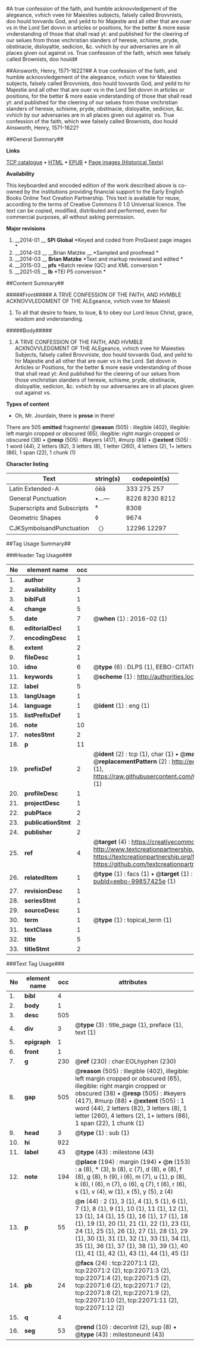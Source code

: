 #A true confession of the faith, and humble acknovvledgement of the alegeance, vvhich vvee hir Maiesties subjects, falsely called Brovvnists, doo hould tovvards God, and yeild to hir Majestie and all other that are ouer vs in the Lord Set dovvn in articles or positions, for the better & more easie vnderstanding of those that shall read yt: and published for the cleering of our selues from those vnchristian slanders of heresie, schisme, pryde, obstinacie, disloyaltie, sedicion, &c. vvhich by our adversaries are in all places given out against vs. True confession of the faith, which wee falsely called Brownists, doo hould#

##Ainsworth, Henry, 1571-1622?##
A true confession of the faith, and humble acknovvledgement of the alegeance, vvhich vvee hir Maiesties subjects, falsely called Brovvnists, doo hould tovvards God, and yeild to hir Majestie and all other that are ouer vs in the Lord Set dovvn in articles or positions, for the better & more easie vnderstanding of those that shall read yt: and published for the cleering of our selues from those vnchristian slanders of heresie, schisme, pryde, obstinacie, disloyaltie, sedicion, &c. vvhich by our adversaries are in all places given out against vs.
True confession of the faith, which wee falsely called Brownists, doo hould
Ainsworth, Henry, 1571-1622?

##General Summary##

**Links**

[TCP catalogue](http://www.ota.ox.ac.uk/tcp/)  • 
[HTML](http://tei.it.ox.ac.uk/tcp/Texts-HTML/free/B14/B14924.html)  • 
[EPUB](http://tei.it.ox.ac.uk/tcp/Texts-EPUB/free/B14/B14924.epub) • 
[Page images (Historical Texts)](https://historicaltexts.jisc.ac.uk/eebo-99857425e)

**Availability**

This keyboarded and encoded edition of the work described above is co-owned by the
    institutions providing financial support to the Early English Books Online Text Creation
    Partnership. This text is available for reuse, according to the terms of  Creative Commons 0 1.0 Universal
    licence. The text can be copied, modified, distributed and performed, even for commercial
    purposes, all without asking permission.

**Major revisions**

1. __2014-01 __ __SPi Global__ *Keyed and coded from ProQuest page images *
1. __2014-03 __ __Brian Matzke __ *Sampled and proofread *
1. __2014-03 __ __Brian Matzke__ *Text and markup reviewed and edited *
1. __2015-03 __ __pfs__ *Batch review (QC) and XML conversion *
1. __2021-05 __ __lb__ *TEI P5 conversion *

##Content Summary##

#####Front#####
A TRVE CONFESSION OF THE FAITH, AND HVMBLE ACKNOVVLEDGMENT OF THE ALEgeance, vvhich vvee hir Maiesti
1. To all that desire to feare, to loue, & to obey our Lord Iesus Christ, grace, wisdom and vnderstanding.

#####Body#####

1. A TRVE CONFESSION OF THE FAITH, AND HVMBLE ACKNOVVLEDGMENT OF THE ALEgeance, vvhich vvee hir Maiesties Subjects, falsely called Brovvniste, doo hould tovvards God, and yeild to hir Majestie and all other that are ouer vs in the Lord. Set dovvn in Articles or Positions, for the better & more easie vnderstanding of those that shall read yt: And published for the cleering of our selues from those vnchristian slanders of heresie, schisme, pryde, obstinacie, disloyaltie, sedicion, &c. vvhich by our adversaries are in all places given out against vs.

**Types of content**

  * Oh, Mr. Jourdain, there is **prose** in there!

There are 505 **omitted** fragments! 
 @__reason__ (505) : illegible (402), illegible: left margin cropped or obscured (65), illegible: right margin cropped or obscured (38)  •  @__resp__ (505) : #keyers (417), #murp (88)  •  @__extent__ (505) : 1 word (44), 2 letters (82), 3 letters (8), 1 letter (260), 4 letters (2), 1+ letters (86), 1 span (22), 1 chunk (1)

**Character listing**


|Text|string(s)|codepoint(s)|
|---|---|---|
|Latin Extended-A|ōēā|333 275 257|
|General Punctuation|•…—|8226 8230 8212|
|Superscripts             and Subscripts|⁴|8308|
|Geometric Shapes|◊|9674|
|CJKSymbolsandPunctuation|〈〉|12296 12297|

##Tag Usage Summary##

###Header Tag Usage###

|No|element name|occ|attributes|
|---|---|---|---|
|1.|__author__|3||
|2.|__availability__|1||
|3.|__biblFull__|1||
|4.|__change__|5||
|5.|__date__|7| @__when__ (1) : 2016-02 (1)|
|6.|__editorialDecl__|1||
|7.|__encodingDesc__|1||
|8.|__extent__|2||
|9.|__fileDesc__|1||
|10.|__idno__|6| @__type__ (6) : DLPS (1), EEBO-CITATION (1), VID (1), EEBO-PROQUEST (1), STC (2)|
|11.|__keywords__|1| @__scheme__ (1) : http://authorities.loc.gov/ (1)|
|12.|__label__|5||
|13.|__langUsage__|1||
|14.|__language__|1| @__ident__ (1) : eng (1)|
|15.|__listPrefixDef__|1||
|16.|__note__|10||
|17.|__notesStmt__|2||
|18.|__p__|11||
|19.|__prefixDef__|2| @__ident__ (2) : tcp (1), char (1)  •  @__matchPattern__ (2) : ([0-9\-]+):([0-9IVX]+) (1), (.+) (1)  •  @__replacementPattern__ (2) : http://eebo.chadwyck.com/downloadtiff?vid=$1&page=$2 (1), https://raw.githubusercontent.com/textcreationpartnership/Texts/master/tcpchars.xml#$1 (1)|
|20.|__profileDesc__|1||
|21.|__projectDesc__|1||
|22.|__pubPlace__|2||
|23.|__publicationStmt__|2||
|24.|__publisher__|2||
|25.|__ref__|4| @__target__ (4) : https://creativecommons.org/publicdomain/zero/1.0/ (1), http://www.textcreationpartnership.org/docs/. (1), https://textcreationpartnership.org/faq/#faq05 (1), https://github.com/textcreationpartnership (1)|
|26.|__relatedItem__|1| @__type__ (1) : facs (1)  •  @__target__ (1) : https://data.historicaltexts.jisc.ac.uk/view?pubId=eebo-99857425e (1)|
|27.|__revisionDesc__|1||
|28.|__seriesStmt__|1||
|29.|__sourceDesc__|1||
|30.|__term__|1| @__type__ (1) : topical_term (1)|
|31.|__textClass__|1||
|32.|__title__|5||
|33.|__titleStmt__|2||


###Text Tag Usage###

|No|element name|occ|attributes|
|---|---|---|---|
|1.|__bibl__|4||
|2.|__body__|1||
|3.|__desc__|505||
|4.|__div__|3| @__type__ (3) : title_page (1), preface (1), text (1)|
|5.|__epigraph__|1||
|6.|__front__|1||
|7.|__g__|230| @__ref__ (230) : char:EOLhyphen (230)|
|8.|__gap__|505| @__reason__ (505) : illegible (402), illegible: left margin cropped or obscured (65), illegible: right margin cropped or obscured (38)  •  @__resp__ (505) : #keyers (417), #murp (88)  •  @__extent__ (505) : 1 word (44), 2 letters (82), 3 letters (8), 1 letter (260), 4 letters (2), 1+ letters (86), 1 span (22), 1 chunk (1)|
|9.|__head__|3| @__type__ (1) : sub (1)|
|10.|__hi__|922||
|11.|__label__|43| @__type__ (43) : milestone (43)|
|12.|__note__|194| @__place__ (194) : margin (194)  •  @__n__ (153) : a (8), * (3), b (8), c (7), d (8), e (8), f (8), g (8), h (9), i (6), m (7), u (1), p (8), k (6), l (6), n (7), o (6), q (7), t (6), r (6), s (1), v (4), w (1), x (5), y (5), z (4)|
|13.|__p__|55| @__n__ (44) : 2 (1), 3 (1), 4 (1), 5 (1), 6 (1), 7 (1), 8 (1), 9 (1), 10 (1), 11 (1), 12 (1), 13 (1), 14 (1), 15 (1), 16 (1), 17 (1), 18 (1), 19 (1), 20 (1), 21 (1), 22 (1), 23 (1), 24 (1), 25 (1), 26 (1), 27 (1), 28 (1), 29 (1), 30 (1), 31 (1), 32 (1), 33 (1), 34 (1), 35 (1), 36 (1), 37 (1), 38 (1), 39 (1), 40 (1), 41 (1), 42 (1), 43 (1), 44 (1), 45 (1)|
|14.|__pb__|24| @__facs__ (24) : tcp:22071:1 (2), tcp:22071:2 (2), tcp:22071:3 (2), tcp:22071:4 (2), tcp:22071:5 (2), tcp:22071:6 (2), tcp:22071:7 (2), tcp:22071:8 (2), tcp:22071:9 (2), tcp:22071:10 (2), tcp:22071:11 (2), tcp:22071:12 (2)|
|15.|__q__|4||
|16.|__seg__|53| @__rend__ (10) : decorInit (2), sup (8)  •  @__type__ (43) : milestoneunit (43)|
